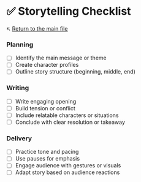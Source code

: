 # ✅ Storytelling Checklist

↖️ [Return to the main file](../README.md)

### Planning
- [ ] Identify the main message or theme
- [ ] Create character profiles
- [ ] Outline story structure (beginning, middle, end)

### Writing
- [ ] Write engaging opening
- [ ] Build tension or conflict
- [ ] Include relatable characters or situations
- [ ] Conclude with clear resolution or takeaway

### Delivery
- [ ] Practice tone and pacing
- [ ] Use pauses for emphasis
- [ ] Engage audience with gestures or visuals
- [ ] Adapt story based on audience reactions
